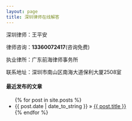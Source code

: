 ```yaml
---
layout: page
title: 深圳律师在线解答
---
```

深圳律师：王平安

律师咨询：<strong>13360072417</strong>(咨询免费)

执业律所：广东前海律师事务所

联系地址：深圳市南山区南海大道保利大厦2508室

#### 最近发布的文章

<ul class="posts">
  {% for post in site.posts %}
    <li><span>{{ post.date | date_to_string }}</span> &raquo; <a href="{{ post.url }}">{{ post.title }}</a></li>
  {% endfor %}
</ul>
